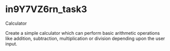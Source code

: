 # in9Y7VZ6rn_task3


Calculator

Create a simple
calculator which
can perform
basic arithmetic
operations like
addition,
subtraction,
multiplication or
division
depending upon
the user input.
